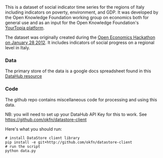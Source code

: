 This is a dataset of social indicator time series for the regions of Italy including indicators on poverty, environment, and GDP. It was developed by the Open Knowledge Foundation working group on economics both for general use and as an input for the Open Knowledge Foundation's [YourTopia platform][yourtopia].

[yourtopia]: http://yourtopia.net/

The dataset was originally created during the [Open Economics Hackathon on January 28 2012][hackday]. It includes indicators of social progress on a regional level in Italy.

[hackday]: http://blog.okfn.org/2012/01/18/open-economics-hack-day-saturday-january-28th-2012/

### Data

The primary store of the data is a google docs spreadsheet found in this [DataHub resource](http://thedatahub.org/dataset/yourtopia-italy/resource/5f92c944-4e04-4e3a-8254-0138dd2daa21)

### Code

The github repo contains miscellaneous code for processing and using this data.

NB: you will need to set up your DataHub API Key for this to work. See
<https://github.com/okfn/datastore-client>

Here's what you should run:

    # install DataStore client library
    pip install -e git+http://github.com/okfn/datastore-client    
    # run the script
    python data.py

